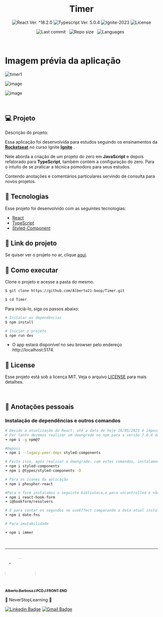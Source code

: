 <h1 align="center">Timer</h1>

<p align="center">
  <img 
    src="https://img.shields.io/badge/React-%5E18.2.6-blue" 
    alt="React Ver. ^18.2.0"
  />
  <img 
    src="https://img.shields.io/badge/Typescript-%5E5.0.4-blue"
    alt="Typescript Ver. 5.0.4" 
  />
  <img
    src="https://img.shields.io/badge/Ignite-2023-green" 
    alt="Ignite-2023"
  />
  <img 
    alt="License"
    src="https://img.shields.io/static/v1?label=license&message=MIT&color=E51C44&labelColor=0A1033"
  />
</p>

<div align="center">

![Last commit](https://img.shields.io/github/last-commit/Alberto21-boop/Timer.git?color=4DA1CD "Last commit") &nbsp;
![Repo size](https://img.shields.io/github/repo-size/Alberto21-boop/Timer.git?color=4DA1CD "Repo size") &nbsp;
![Languages](https://img.shields.io/github/languages/count/Alberto21-boop/Timer.git?color=4DA1CD "Languages") &nbsp;

</div>

<br>

<h1>Imagem prévia da aplicação</h1>

![timer1](https://github.com/Alberto21-boop/Timer/assets/85910024/109fc16a-1174-4548-8d16-bcb7f04d0a56)

![image](https://github.com/Alberto21-boop/Timer/assets/85910024/25fac3fc-667a-4f82-9891-a0ba705c5aba)

![image](https://github.com/Alberto21-boop/Timer/assets/85910024/4673c90d-8bec-43f6-be5c-ccc936395737)



<br>

## 💻 Projeto

Descrição do projeto:

Essa aplicação foi desenvolvida para estudos seguindo os ensinamentos da **[Rocketseat](https://www.rocketseat.com.br/)** no curso Ignite **[Ignite](https://www.rocketseat.com.br/ignite)** .

Nele aborda a criação de um projeto do zero em <strong>JavaScript</strong> e depois refatorado para <strong>TypeScript</strong>, também contém a configuração do zero.
Para o intuito de se praticar a técnica pomodoro para seus estudos.

Contendo anotações e comentários particulares servindo de consulta para novos projetos.

## 🧪 Tecnologias

Esse projeto foi desenvolvido com as seguintes tecnologias:

- [React](https://reactjs.org)
- [TypeScript](https://www.typescriptlang.org/)
- [Styled-Component](https://styled-components.com/docs)

## 🔗 Link do projeto

Se quiser ver o projeto no ar, clique [aqui](https://timer-eenr11bs6-alberto21-boop.vercel.app).

## 🚀 Como executar

Clone o projeto e acesse a pasta do mesmo.

```bash
$ git clone https://github.com/Alberto21-boop/Timer.git

$ cd Timer
```

Para iniciá-lo, siga os passos abaixo:

```bash
# Instalar as dependências
$ npm install

# Iniciar o projeto
$ npm run dev
```

- O app estará disponível no seu browser pelo endereço http://localhost:5174.

## 📝 License

Esse projeto está sob a licença MIT. Veja o arquivo [LICENSE](./LICENSE.md) para mais detalhes.

<br />

## 📓 Anotações pessoais

<h3>Instalação de dependências e outros comandos</h3>

```bash
# Devido a atualização do React, até a data de hoje 16/05/2023 é impossível instalar a biblioteca styled-components.
# Por tanto devemos realizar um downgrade no npm para a versão 7.0.0 da seguinte forma:
➜ npm i -g npm@7

#Depois
➜ npm i --legacy-peer-deps styled-components

# Feito isso, após realizar o downgrade. com estes comandos, instalamos o styled-component da seguinte forma:
➜ npm i styled-components
➜ npm i @types/styled-components -D

# Para os ícones da aplicação
➜ npm i phosphor-react

#Para o form instalamos o seguinte biblioteca,e para uncontrolled e não "sobrecarregarmos a pagina"
➜ npm i react-hook-form
➜ i@hookform/resolvers

# E para contar os segundos no useEffect comparando a data atual instalar o seguinte pacote
➜ npm i date-fns

# Para imutabilidade

➜ npm i immer

```

<br />

---

<br />

<a href="https://github.com/Alberto21-boop">
 <img src="https://github.com/Alberto21-boop.png" width="100px;" alt="" style="border-radius:50%" />
 <br />
 <sub><b>Alberto Barbosa / PCD / FRONT END</b></sub></a>

💠 NeverStopLearning 💠

[![Linkedin Badge](https://img.shields.io/badge/-Alberto-blue?style=flat-square&logo=Linkedin&logoColor=white&link=https://www.linkedin.com/in/alberto-barbosa-comercial/)](https://www.linkedin.com/in/alberto-barbosa-comercial/)
[![Gmail Badge](https://img.shields.io/badge/-albertobarbosa0003@gmail.com-c14438?style=flat-square&logo=Gmail&logoColor=white&link=mailto:albertobarbosa0003@gmail.com)](mailto:albertobarbosa0003@gmail.com)

```

```
